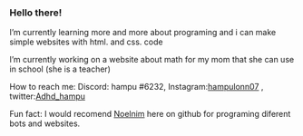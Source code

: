 ### Hello there!

I’m currently learning more and more about programing and i can make simple websites with html. and css. code

I’m currently working on a website about math for my mom that she can use in school (she is a teacher)

How to reach me: Discord: hampu #6232, Instagram:<a href="https://www.instagram.com/hampulonn07/">hampulonn07</a> , twitter:<a href="https://twitter.com/Adhd_hampu">Adhd_hampu</a>

Fun fact: I would recomend <a href="https://github.com/NoelNim">Noelnim</a> here on github for programing diferent bots and websites.


<!--
**hampu07/hampu07** is a ✨ _special_ ✨ repository because its `README.md` (this file) appears on your GitHub profile.

Here are some ideas to get you started:

- 🔭 I’m currently working on ...
- 🌱 I’m currently learning ...
- 👯 I’m looking to collaborate on ...
- 🤔 I’m looking for help with ...
- 💬 Ask me about ...
- 📫 How to reach me: ...
- 😄 Pronouns: ...
- ⚡ Fun fact: ...
-->
